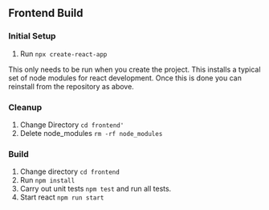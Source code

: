 

## Frontend Build

### Initial Setup

1. Run `npx create-react-app`

This only needs to be run when you create the project. This installs a typical
set of node modules for react development. Once this is done you can reinstall
from the repository as above.

### Cleanup

1. Change Directory `cd frontend'`
1. Delete node_modules `rm -rf node_modules`

### Build

1. Change directory `cd frontend`
1. Run `npm install`
1. Carry out unit tests `npm test` and run all tests.
1. Start react `npm run start`
